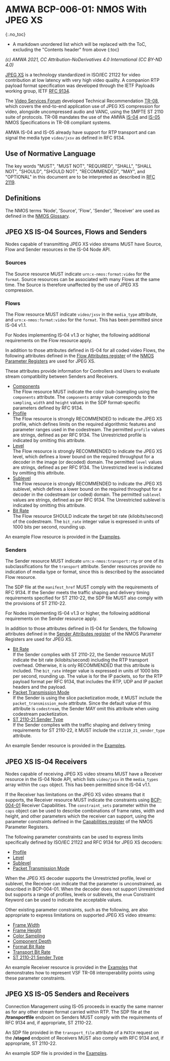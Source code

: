 # AMWA BCP-006-01: NMOS With JPEG XS
{:.no_toc}

* A markdown unordered list which will be replaced with the ToC, excluding the "Contents header" from above
{:toc}

_(c) AMWA 2021, CC Attribution-NoDerivatives 4.0 International (CC BY-ND 4.0)_

[JPEG XS][JPEG-XS] is a technology standardized in ISO/IEC 21122 for video contribution at low latency with very high video quality.
A companion RTP payload format specification was developed through the IETF Payloads working group, IETF [RFC 9134][RFC-9134].

The [Video Services Forum][VSF] developed Technical Recommendation [TR-08][], which covers the end-to-end application use of JPEG XS compression for video, alongside uncompressed audio and VANC, using the SMPTE ST 2110 suite of protocols.
TR-08 mandates the use of the AMWA [IS-04][] and [IS-05][] NMOS Specifications in TR-08 compliant systems.  

AMWA IS-04 and IS-05 already have support for RTP transport and can signal the media type `video/jxsv` as defined in RFC 9134.  

## Use of Normative Language

The key words "MUST", "MUST NOT", "REQUIRED", "SHALL", "SHALL NOT", "SHOULD", "SHOULD NOT", "RECOMMENDED", "MAY",
and "OPTIONAL" in this document are to be interpreted as described in [RFC 2119][RFC-2119].

## Definitions

The NMOS terms 'Node', 'Source', 'Flow', 'Sender', 'Receiver' are used as defined in the [NMOS Glossary](https://specs.amwa.tv/nmos/main/docs/Glossary.html).

## JPEG XS IS-04 Sources, Flows and Senders

Nodes capable of transmitting JPEG XS video streams MUST have Source, Flow and Sender resources in the IS-04 Node API.

### Sources

The Source resource MUST indicate `urn:x-nmos:format:video` for the `format`.
Source resources can be associated with many Flows at the same time.
The Source is therefore unaffected by the use of JPEG XS compression.

### Flows

The Flow resource MUST indicate `video/jxsv` in the `media_type` attribute, and `urn:x-nmos:format:video` for the `format`.
This has been permitted since IS-04 v1.1.

For Nodes implementing IS-04 v1.3 or higher, the following additional requirements on the Flow resource apply.

In addition to those attributes defined in IS-04 for all coded video Flows, the following attributes defined in the [Flow Attributes register](https://specs.amwa.tv/nmos-parameter-registers/branches/main/flow-attributes/) of the [NMOS Parameter Registers][] are used for JPEG XS.

These attributes provide information for Controllers and Users to evaluate stream compatibility between Senders and Receivers.

- [Components](https://specs.amwa.tv/nmos-parameter-registers/branches/main/flow-attributes/#components)  
  The Flow resource MUST indicate the color (sub-)sampling using the `components` attribute.
  The `components` array value corresponds to the `sampling`, `width` and `height` values in the SDP format-specific parameters defined by RFC 9134.
- [Profile](https://specs.amwa.tv/nmos-parameter-registers/branches/main/flow-attributes/#profile)  
  The Flow resource is strongly RECOMMENDED to indicate the JPEG XS profile, which defines limits on the required algorithmic features and parameter ranges used in the codestream.
  The permitted `profile` values are strings, defined as per RFC 9134.
  The Unrestricted profile is indicated by omitting this attribute.
- [Level](https://specs.amwa.tv/nmos-parameter-registers/branches/main/flow-attributes/#level)  
  The Flow resource is strongly RECOMMENDED to indicate the JPEG XS level, which defines a lower bound on the required throughput for a decoder in the image (or decoded) domain.
  The permitted `level` values are strings, defined as per RFC 9134.
  The Unrestricted level is indicated by omitting this attribute.
- [Sublevel](https://specs.amwa.tv/nmos-parameter-registers/branches/main/flow-attributes/#sublevel)  
  The Flow resource is strongly RECOMMENDED to indicate the JPEG XS sublevel, which defines a lower bound on the required throughput for a decoder in the codestream (or coded) domain.
  The permitted `sublevel` values are strings, defined as per RFC 9134.
  The Unrestricted sublevel is indicated by omitting this attribute.
- [Bit Rate](https://specs.amwa.tv/nmos-parameter-registers/branches/main/flow-attributes/#bit-rate)  
  The Flow resource SHOULD indicate the target bit rate (kilobits/second) of the codestream.
  The `bit_rate` integer value is expressed in units of 1000 bits per second, rounding up.

An example Flow resource is provided in the [Examples](../examples/).

### Senders

The Sender resource MUST indicate `urn:x-nmos:transport:rtp` or one of its subclassifications for the `transport` attribute.
Sender resources provide no indication of media type or format, since this is described by the associated Flow resource.

The SDP file at the `manifest_href` MUST comply with the requirements of RFC 9134.
If the Sender meets the traffic shaping and delivery timing requirements specified for ST 2110-22, the SDP file MUST also comply with the provisions of ST 2110-22.

For Nodes implementing IS-04 v1.3 or higher, the following additional requirements on the Sender resource apply.

In addition to those attributes defined in IS-04 for Senders, the following attributes defined in the [Sender Attributes register](https://specs.amwa.tv/nmos-parameter-registers/branches/main/sender-attributes/) of the NMOS Parameter Registers are used for JPEG XS.

- [Bit Rate](https://specs.amwa.tv/nmos-parameter-registers/branches/main/sender-attributes/#bit-rate)  
  If the Sender complies with ST 2110-22, the Sender resource MUST indicate the bit rate (kilobits/second) including the RTP transport overhead.
  Otherwise, it is only RECOMMENDED that this attribute is included.
  The `bit_rate` integer value is expressed in units of 1000 bits per second, rounding up.
  The value is for the IP packets, so for the RTP payload format per RFC 9134, that includes the RTP, UDP and IP packet headers and the payload.
- [Packet Transmission Mode](https://specs.amwa.tv/nmos-parameter-registers/branches/main/sender-attributes/#packet-transmission-mode)  
  If the Sender is using the slice packetization mode, it MUST include the `packet_transmission_mode` attribute.
  Since the default value of this attribute is `codestream`, the Sender MAY omit this attribute when using codestream packetization.
- [ST 2110-21 Sender Type](https://specs.amwa.tv/nmos-parameter-registers/branches/main/sender-attributes/#st-2110-21-sender-type)  
  If the Sender complies with the traffic shaping and delivery timing requirements for ST 2110-22, it MUST include the `st2110_21_sender_type` attribute.

An example Sender resource is provided in the [Examples](../examples/).

## JPEG XS IS-04 Receivers

Nodes capable of receiving JPEG XS video streams MUST have a Receiver resource in the IS-04 Node API, which lists `video/jxsv` in the `media_types` array within the `caps` object.
This has been permitted since IS-04 v1.1.

If the Receiver has limitations on the JPEG XS video streams that it supports, the Receiver resource MUST indicate the constraints using [BCP-004-01][] Receiver Capabilities.
The `constraint_sets` parameter within the `caps` object can be used to describe combinations of frame rates, width and height, and other parameters which the receiver can support, using the parameter constraints defined in the [Capabilities register](https://specs.amwa.tv/nmos-parameter-registers/branches/main/capabilities/) of the NMOS Parameter Registers.

The following parameter constraints can be used to express limits specifically defined by ISO/IEC 21122 and RFC 9134 for JPEG XS decoders:

- [Profile](https://specs.amwa.tv/nmos-parameter-registers/branches/main/capabilities/#profile)
- [Level](https://specs.amwa.tv/nmos-parameter-registers/branches/main/capabilities/#level)
- [Sublevel](https://specs.amwa.tv/nmos-parameter-registers/branches/main/capabilities/#sublevel)  
- [Packet Transmission Mode](https://specs.amwa.tv/nmos-parameter-registers/branches/main/capabilities/#packet-transmission-mode)  

When the JPEG XS decoder supports the Unrestricted profile, level or sublevel, the Receiver can indicate that the parameter is unconstrained, as described in BCP-004-01.
When the decoder does not support Unrestricted but supports a range of profiles, levels or sublevels, the `enum` Constraint Keyword can be used to indicate the acceptable values.

Other existing parameter constraints, such as the following, are also appropriate to express limitations on supported JPEG XS video streams:

- [Frame Width](https://specs.amwa.tv/nmos-parameter-registers/branches/main/capabilities/#frame-width)
- [Frame Height](https://specs.amwa.tv/nmos-parameter-registers/branches/main/capabilities/#frame-height)
- [Color Sampling](https://specs.amwa.tv/nmos-parameter-registers/branches/main/capabilities/#color-sampling)
- [Component Depth](https://specs.amwa.tv/nmos-parameter-registers/branches/main/capabilities/#component-depth)
- [Format Bit Rate](https://specs.amwa.tv/nmos-parameter-registers/branches/main/capabilities/#format-bit-rate)
- [Transport Bit Rate](https://specs.amwa.tv/nmos-parameter-registers/branches/main/capabilities/#transport-bit-rate)
- [ST 2110-21 Sender Type](https://specs.amwa.tv/nmos-parameter-registers/branches/main/capabilities/#st-2110-21-sender-type)

An example Receiver resource is provided in the [Examples](../examples/) that demonstrates how to represent VSF TR-08 interoperability points using these parameter constraints.

## JPEG XS IS-05 Senders and Receivers

Connection Management using IS-05 proceeds in exactly the same manner as for any other stream format carried within RTP.
The SDP file at the **/transportfile** endpoint on Senders MUST comply with the requirements of RFC 9134 and, if appropriate, ST 2110-22.

An SDP file provided in the `transport_file` attribute of a `PATCH` request on the **/staged** endpoint of Receivers MUST also comply with RFC 9134 and, if appropriate, ST 2110-22.

An example SDP file is provided in the [Examples](../examples/).

[BCP-004-01]: https://specs.amwa.tv/bcp-004-01/ "AMWA BCP-004-01 NMOS Receiver Capabilities"
[JPEG-XS]: https://jpeg.org/jpegxs/ "Overview of JPEG XS"
[RFC-2119]: https://tools.ietf.org/html/rfc2119 "Key words for use in RFCs"
[RFC-9134]: https://tools.ietf.org/html/rfc9134 "RTP Payload Format for ISO/IEC 21122 (JPEG XS)"
[IS-04]: https://specs.amwa.tv/is-04/ "AMWA IS-04 NMOS Discovery and Registration Specification"
[IS-05]: https://specs.amwa.tv/is-05/ "AMWA IS-05 NMOS Device Connection Management Specification"
[NMOS Parameter Registers]: https://specs.amwa.tv/nmos-parameter-registers/ "Common parameter values for AMWA NMOS Specifications"
[TR-08]: https://vsf.tv/download/technical_recommendations/VSF_TR-08_2022-04-20.pdf "Transport of JPEG XS Video in ST 2110-22"
[VSF]: https://vsf.tv/ "Video Services Forum"
